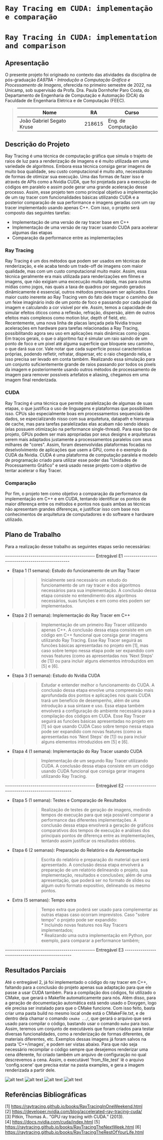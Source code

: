 # `Ray Tracing em CUDA: implementação e comparação`
# `Ray Tracing in CUDA: implementation and comparison`

## Apresentação

O presente projeto foi originado no contexto das atividades da disciplina de pós-graduação *EA979A - Introdução a Computação Gráfica e Processamento de Imagens*, 
oferecida no primeiro semestre de 2022, na Unicamp, sob supervisão da Profa. Dra. Paula Dornhofer Paro Costa, do Departamento de Engenharia de Computação e Automação (DCA) da Faculdade de Engenharia Elétrica e de Computação (FEEC).

> |Nome  | RA | Curso|
> |--|--|--|
> | João Gabriel Segato Kruse  | 218615  | Eng. de Computação|


## Descrição do Projeto
Ray Tracing é uma técnica de computação gráfica que simula o trajeto de raios de luz para a renderização de imagens e é muito utilizada em uma variedade de algoritmos. Embora essa técnica consiga gerar imagens de muito boa qualidade, seu custo computacional é muito alto, necessitando de formas de otimizar sua execução. Uma das formas de fazer isso é através de APIs como a Nvidia CUDA, que foi projetada para a execução de códigos em paralelo e assim pode gerar uma grande aceleração desse processo. Assim, esse projeto tem como principal objetivo a implementação de um ray tracer com funcionalidades básicas utilizando CUDA e a posterior comparação de sua performance e imagens geradas com um ray tracer implementado usando apenas C++. Com isso, o projeto será composto das seguintes tarefas:
* Implementação de uma versão de ray tracer base em C++
* Implementação de uma versão de ray tracer usando CUDA para acelerar algumas das etapas
* Comparação da performance entre as implementações

### Ray Tracing
Ray Tracing é um dos métodos que podem ser usados em técnicas de renderização, e ele acaba tendo um trade-off de imagens com maior qualidade, mas com um custo computacional muito maior. Assim, essa técnica geralmente era mais utilizada para renderizações em filmes e imagens, que não exigiam uma excecução muita rápida, mas para outras mídias como jogos, nas quais a taxa de quadros por segundo gerados dinâmicamente é essencial, outros métodos precisavam ser aplicados. Esse maior custo inerente ao Ray Tracing vem do fato dele traçar o caminho de um feixe imaginário indo de um ponto de foco e passando por cada pixel da imagem e calculando a cor visível por ele. Assim, temos a capacidade de simular efeitos óticos como a reflexão, refração, dispersão, além de outros efeitos mais complexos como motion blur, depth of field, etc. Recentemente, uma nova linha de placas lançada pela Nvidia trouxe acelerações em hardware para tarefas relacionadas a Ray Tracing, possibilitando agora seu uso em aplicações mais dinâmicas como jogos.  
Em traços gerais, o que o algoritmo faz é simular um raio saindo de um ponto de foco e um pixel até alguma superfície que bloqueie seu caminho, o que dará sua cor. Vale notar que cada superfície possui características próprias, podendo refletir, refratar, dispersar, etc o raio chegando nela, e isso precisa ser levado em conta também. Realizando essa simulação para um conjunto suficientemente grande de raios passando por todos os pixels da imagem e posteriormente usando outros métodos de processamento de imagem para remover possíveis artefatos e aliasing, chegamos em uma imagem final renderizada.

### CUDA
Ray Tracing é uma técnica que permite paralelização de algumas de suas etapas, o que justifica o uso de linguagens e plataformas que possibilitem isso. CPUs são especialmente boas em processamentos sequenciais de dados, se especializando nisso com sua arquitetura, datapath e hierarquia de cache, mas para tarefas paralelizadas elas acabam não sendo ideais (elas possuem otimização na performance single-thread). Para esse tipo de projeto, GPUs podem ser mais apropriadas por seus designs e arquiteturas serem mais adaptados justamente a processamentos paralelos com seus milhares de "cores". Assim, foram desenvolvidas plataformas focadas no deselvolvimento de aplicações que usem a GPU, como é o exemplo da CUDA da Nvidia. CUDA é uma plataforma de computação paralela e modelo de programação criado para utilizar esse poder das "Unidades de Processamento Gráfico" e será usado nesse projeto com o objetivo de tentar acelerar o Ray Tracer.

### Comparação
Por fim, o projeto tem como objetivo a comparação da performance da implementação em C++ e em CUDA, tentando identificar os pontos de maior diferença entre os métodos e pontos nos quais ambas as técnicas não apresentam grandes diferenças, e justificar isso com base nos conhecimentos de arquitetura de computadores e do software e hardware utilizado.

## Plano de Trabalho
Para a realização desse trabalho as seguintes etapas serão necessárias:

---------------------------------------------- Entregável E1 --------------------------------------------------
  
* Etapa 1 (1 semana): Estudo do funcionamento de um Ray Tracer

>>> Inicialmente será necessário um estudo do funcionamento de um ray tracer e dos algoritmos necessários para sua implementação. A conclusão dessa etapa consiste no entendimento dos algoritmos necessários, suas funções e em como eles podem ser implementados.
      
* Etapa 2 (1 semana): Implementação do Ray Tracer em C++
 
>>> Implementação de um primeiro Ray Tracer utilizando apenas C++. A conclusão dessa etapa consiste em um código em C++ funcional que consiga gerar imagens utilizando Ray Tracing. Esse Ray Tracer seguirá as funcões básicas apresentadas no projeto em [1], mas caso sobre tempo nessa etapa pode ser expandido com novas features (como as apresentadas nos 'Next Steps' de [1]) ou para incluir alguns elementos introduzidos em [5] e [6].
    
* Etapa 3 (1 semana): Estudo do Nvidia CUDA
    
>>> Estudar e entender melhor o funcionamento do CUDA. A conclusão dessa etapa envolve uma compreensão mais aprofundada dos pontos e aplicações nos quais CUDA trará um benefício de desempenho, além de uma introdução a sua sintaxe e uso. Essa etapa também envolverá a configuração do ambiente necessária para a compilação dos códigos em CUDA. Esse Ray Tracer seguirá as funcões básicas apresentadas no projeto em [1] só que usando CUDA Caso sobre tempo nessa etapa pode ser expandido com novas features (como as apresentadas nos 'Next Steps' de [1]) ou para incluir alguns elementos introduzidos em [5] e [6].

* Etapa 4 (1 semana): Implementação do Ray Tracer usando CUDA

>>> Implementação de um segundo Ray Tracer utilizando CUDA. A conclusão dessa etapa consiste em um código usando CUDA funcional que consiga gerar imagens utilizando Ray Tracing. 
  
---------------------------------------------- Entregável E2 --------------------------------------------------
  
* Etapa 5 (1 semana): Testes e Comparação de Resultados
      
>>> Realização de testes de geração de imagens, medindo tempos de execução para que seja possível comparar a performance das diferentes implementações. A conclusão dessa etapa envolverá a geração de gráficos comparativos dos tempos de execução e análises dos principais pontos de diferença entre as implementações, tentando assim justificar os resultados obtidos.

* Etapa 6 (2 semanas): Preparação do Relatório e da Apresentação
  
>>> Escrita do relatório e preparação do material que será apresentado. A conclusão dessa etapa envolverá a preparação de um relatório delineando o projeto, sua implementação, resultados e conclusões; além de uma apresentação, que poderá ser no formato de slides ou algum outro formato expositivo, delineando os mesmo pontos.

* Extra (5 semanas): Tempo extra

>>> Tempo extra que poderá ser usado para complementar as outras etapas caso ocorram imprevistos. Caso "sobre tempo" o projeto pode ser expandido:  
    * Incluindo novas features nos Ray Tracers implementados;  
    * Realizando uma outra implementação em Python, por exemplo, para comparar a performance também;

  
---------------------------------------------- Entregável E3 --------------------------------------------------
  
## Resultados Parciais
Até o entregável 2, já foi implementado o código do ray tracer em C++, faltando para a conclusão do projeto apenas sua adaptação para que ele passe a usar CUDA também. Para a compilação dos códigos, foi utilizado o CMake, que gerará o Makefile automaticamente para nós. Além disso, para a geração de documentação automática está sendo usado o Doxygen, logo ele precisa ser instalado para que o CMake funcione. Com isso feito, basta criar uma pasta build no mesmo local onde está o CMakeFile.txt, e de dentro dela chamar o comando `cmake ../`, que gerará o arquivo que será usado para compilar o código, bastando usar o comando `make` para isso. Assim, teremos um conjunto de executáveis que foram criados para testar diversas funcionalidades, como a renderização de formas diferentes, de materiais diferentes, etc. Exemplos dessas imagens já foram salvos na pasta 'C++/images', e podem ser vistas abaixo. Para que não seja necessário recompilar o código sempre que desejemos renderizar uma cena diferente, foi criado também um arquivo de configuração no qual descrevemos a cena. Assim, o executável 'from_file_test' lê o arquivo 'config.scene' que precisa estar na pasta examples, e gera a imagem renderizada a partir dele.

![alt text](./C++/images/exemplo_draw_sphere.png)
![alt text](./C++/images/exemplo_draw_shapes.png)
![alt text](./C++/images/exemplo_draw_material.png)
![alt text](./C++/images/exemplo.png)

## Referências Bibliográficas
[1] https://raytracing.github.io/books/RayTracingInOneWeekend.html  
[2] https://developer.nvidia.com/blog/accelerated-ray-tracing-cuda/  
[3] Pitkin, Thomas A.. “GPU ray tracing with CUDA.” (2013).  
[4] https://docs.nvidia.com/cuda/index.html
[5] https://raytracing.github.io/books/RayTracingTheNextWeek.html
[6] https://raytracing.github.io/books/RayTracingTheRestOfYourLife.html

